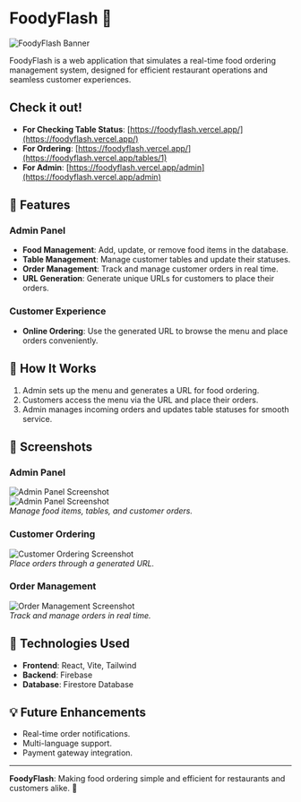 # FoodyFlash 🍴

![FoodyFlash Banner](https://i.ibb.co/W5sD6xQ/foodyflashlogo.png)  

FoodyFlash is a web application that simulates a real-time food ordering management system, designed for efficient restaurant operations and seamless customer experiences.

## Check it out! 
- **For Checking Table Status**: [https://foodyflash.vercel.app/](https://foodyflash.vercel.app/)  
- **For Ordering**: [https://foodyflash.vercel.app/](https://foodyflash.vercel.app/tables/1)  
- **For Admin**: [https://foodyflash.vercel.app/admin](https://foodyflash.vercel.app/admin)  

## 🌟 Features

### Admin Panel
- **Food Management**: Add, update, or remove food items in the database.
- **Table Management**: Manage customer tables and update their statuses.
- **Order Management**: Track and manage customer orders in real time.
- **URL Generation**: Generate unique URLs for customers to place their orders.

### Customer Experience
- **Online Ordering**: Use the generated URL to browse the menu and place orders conveniently.

## 🚀 How It Works
1. Admin sets up the menu and generates a URL for food ordering.
2. Customers access the menu via the URL and place their orders.
3. Admin manages incoming orders and updates table statuses for smooth service.

## 📸 Screenshots
### Admin Panel
![Admin Panel Screenshot](https://i.ibb.co/TTdvRfJ/Screenshot-2024-12-06-034936.png)  
![Admin Panel Screenshot](https://i.ibb.co/XDh2q3P/Screenshot-2024-12-06-144415.png)  
*Manage food items, tables, and customer orders.*

### Customer Ordering
![Customer Ordering Screenshot](https://i.ibb.co/ZSSHXdR/Screenshot-2024-12-06-161249.png)  
*Place orders through a generated URL.*

### Order Management
![Order Management Screenshot](https://i.ibb.co/2cfGT3H/Screenshot-2024-12-06-034921.png)  
*Track and manage orders in real time.*

## 🔧 Technologies Used
- **Frontend**: React, Vite, Tailwind
- **Backend**: Firebase
- **Database**: Firestore Database

## 💡 Future Enhancements
- Real-time order notifications.
- Multi-language support.
- Payment gateway integration.

---

**FoodyFlash**: Making food ordering simple and efficient for restaurants and customers alike. 🎉
